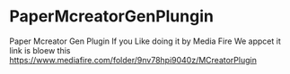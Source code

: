 # PaperMcreatorGenPlungin
Paper Mcreator Gen Plugin
If you Like doing it by Media Fire We appcet it link is bloew this
https://www.mediafire.com/folder/9nv78hpi9040z/MCreatorPlugin
